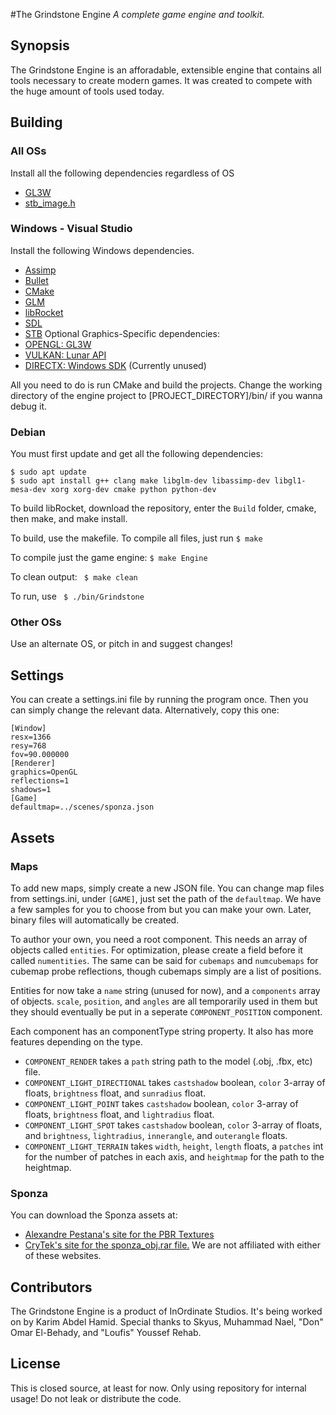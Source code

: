#The Grindstone Engine
_A complete game engine and toolkit._

## Synopsis
The Grindstone Engine is an afforadable, extensible engine that contains all tools necessary to create modern games. It was created to compete with the huge amount of tools used today.

## Building
### All OSs
Install all the following dependencies regardless of OS
 * [GL3W](https://github.com/skaslev/gl3w)
 * [stb_image.h](https://github.com/nothings/stb)

### Windows - Visual Studio
Install the following Windows dependencies.
 * [Assimp](http://www.assimp.org/)
 * [Bullet](http://bulletphysics.org/)
 * [CMake](https://cmake.org/)
 * [GLM](http://glm.g-truc.net/)
 * [libRocket](http://librocket.com/)
 * [SDL](https://www.libsdl.org/)
 * [STB](https://github.com/nothings/stb/)
Optional Graphics-Specific dependencies:
 * [OPENGL: GL3W](https://github.com/skaslev/gl3w)
 * [VULKAN: Lunar API](https://vulkan.lunarg.com/sdk/home)
 * [DIRECTX: Windows SDK](https://developer.microsoft.com/en-us/windows/downloads/windows-10-sdk) (Currently unused)

All you need to do is run CMake and build the projects. Change the working directory of the engine project to [PROJECT_DIRECTORY]/bin/ if you wanna debug it. 

### Debian
You must first update and get all the following dependencies:
```
$ sudo apt update 
$ sudo apt install g++ clang make libglm-dev libassimp-dev libgl1-mesa-dev xorg xorg-dev cmake python python-dev
```

To build libRocket, download the repository, enter the ```Build``` folder, cmake, then make, and make install.

To build, use the makefile. To compile all files, just run ```$ make```

To compile just the game engine: ```$ make Engine```

To clean output: ``` $ make clean```

To run, use ``` $ ./bin/Grindstone```

### Other OSs
Use an alternate OS, or pitch in and suggest changes!

## Settings
You can create a settings.ini file by running the program once. Then you can simply change the relevant data. Alternatively, copy this one:
```
[Window]
resx=1366
resy=768
fov=90.000000
[Renderer]
graphics=OpenGL
reflections=1
shadows=1
[Game]
defaultmap=../scenes/sponza.json
```

## Assets
### Maps
To add new maps, simply create a new JSON file. You can change map files from settings.ini, under ```[GAME]```, just set the path of the ```defaultmap```. We have a few samples for you to choose from but you can make your own. Later, binary files will automatically be created.

To author your own, you need a root component. This needs an array of objects called ```entities```. For optimization, please create a field before it  called ```numentities```. The same can be said for ```cubemaps``` and ```numcubemaps``` for cubemap probe reflections, though cubemaps simply are a list of positions.

Entities for now take a ```name``` string (unused for now), and a ```components``` array of objects. ```scale```, ```position```, and ```angles``` are all temporarily used in them but they should eventually be put in a seperate ```COMPONENT_POSITION``` component.

Each component has an componentType string property. It also has more features depending on the type.
 * ```COMPONENT_RENDER``` takes a ```path``` string path to the model (.obj, .fbx, etc) file.
 * ```COMPONENT_LIGHT_DIRECTIONAL``` takes ```castshadow``` boolean, ```color``` 3-array of floats, ```brightness``` float, and ```sunradius``` float.
 * ```COMPONENT_LIGHT_POINT``` takes ```castshadow``` boolean, ```color``` 3-array of floats, ```brightness``` float, and ```lightradius``` float.
 * ```COMPONENT_LIGHT_SPOT``` takes ```castshadow``` boolean, ```color``` 3-array of floats, and ```brightness```, ```lightradius```, ```innerangle```, and ```outerangle``` floats.
 * ```COMPONENT_LIGHT_TERRAIN``` takes ```width```,  ```height```,  ```length``` floats, a  ```patches``` int for the number of patches in each axis, and  ```heightmap``` for the path to the heightmap.

### Sponza
You can download the Sponza assets at:
 * [Alexandre Pestana's site for the PBR Textures](http://www.alexandre-pestana.com/pbr-textures-sponza/)
 * [CryTek's site for the sponza_obj.rar file.](http://www.crytek.com/cryengine/cryengine3/downloads)
We are not affiliated with either of these websites.

## Contributors
The Grindstone Engine is a product of InOrdinate Studios. It's being worked on by Karim Abdel Hamid. Special thanks to Skyus, Muhammad Nael, "Don" Omar El-Behady, and "Loufis" Youssef Rehab.

## License
This is closed source, at least for now. Only using repository for internal usage! Do not leak or distribute the code.